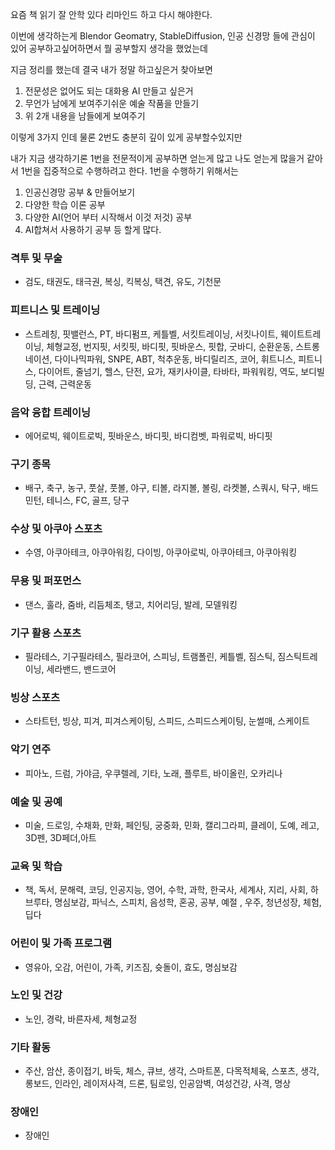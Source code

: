 요즘 책 읽기 잘 안학 있다 리마인드 하고 다시 해야한다.

이번에 생각하는게 Blendor Geomatry, StableDiffusion, 인공 신경망 들에 관심이 있어 공부하고싶어하면서 뭘 공부할지 생각을 했었는데

지금 정리를 했는데
결국 내가 정말 하고싶은거 찾아보면
1. 전문성은 없어도 되는 대화용 AI 만들고 싶은거
2. 무언가 남에게 보여주기쉬운 예술 작품을 만들기
3. 위 2개 내용을 남들에게 보여주기

이렇게 3가지 인데
물론 2번도 충분히 깊이 있게 공부할수있지만

내가 지금 생각하기론
1번을 전문적이게 공부하면 얻는게 많고 나도 얻는게 많을거 같아서 1번을 집중적으로 수행하려고 한다.
1번을 수행하기 위해서는
1. 인공신경망 공부 & 만들어보기
2. 다양한 학습 이론 공부
3. 다양한 AI(언어 부터 시작해서 이것 저것) 공부
4. AI합쳐서 사용하기 공부
등 할게 많다.



### **격투 및 무술**
- 검도, 태권도, 태극권, 복싱, 킥복싱, 택견, 유도, 기천문
### **피트니스 및 트레이닝**
- 스트레칭, 핏밸런스, PT, 바디펌프, 케틀벨, 서킷트레이닝, 서킷나이트, 웨이트트레이닝, 체형교정, 번지핏, 서킷핏, 바디핏, 핏바운스, 핏합, 굿바디, 순환운동, 스트롱네이션, 다이나믹파워, SNPE, ABT, 척추운동, 바디릴리즈, 코어, 휘트니스, 피트니스, 다이어트, 줄넘기, 헬스, 단전, 요가, 재키사이클, 타바타, 파워워킹, 역도, 보디빌딩, 근력, 근력운동
### **음악 융합 트레이닝**
- 에어로빅, 웨이트로빅, 핏바운스, 바디핏, 바디컴벳, 파워로빅, 바디핏 
### **구기 종목**
- 배구, 축구, 농구, 풋살, 풋볼, 야구, 티볼, 라지볼, 볼링, 라켓볼, 스쿼시, 탁구, 배드민턴, 테니스, FC, 골프, 당구
### **수상 및 아쿠아 스포츠**
- 수영, 아쿠아테크, 아쿠아워킹, 다이빙, 아쿠아로빅, 아쿠아테크, 아쿠아워킹
### **무용 및 퍼포먼스**
- 댄스, 훌라,  줌바, 리듬체조, 탱고, 치어리딩, 발레, 모델워킹
### **기구 활용 스포츠**
- 필라테스, 기구필라테스, 필라코어, 스피닝, 트램폴린, 케틀벨, 짐스틱, 짐스틱트레이닝, 세라밴드, 밴드코어
### **빙상 스포츠**
- 스타트턴, 빙상, 피겨, 피겨스케이팅, 스피드, 스피드스케이팅, 눈썰매, 스케이트
### **악기 연주**
- 피아노, 드럼, 가야금, 우쿠렐레, 기타, 노래, 플루트, 바이올린, 오카리나
### **예술 및 공예**
- 미술, 드로잉, 수채화, 만화, 페인팅, 궁중화, 민화, 캘리그라피, 클레이, 도예, 레고, 3D펜, 3D페더,아트
### **교육 및 학습**
- 책, 독서, 문해력, 코딩, 인공지능, 영어, 수학, 과학, 한국사, 세계사, 지리, 사회, 하브루타, 명심보감, 파닉스, 스피치, 음성학, 혼공, 공부, 예절 , 우주, 청년성장, 체험, 딥다
### **어린이 및 가족 프로그램**
- 영유아, 오감, 어린이, 가족, 키즈짐, 슛돌이, 효도, 명심보감 
### **노인 및 건강**
- 노인, 경락, 바른자세, 체형교정
### **기타 활동**
- 주산, 암산, 종이접기, 바둑, 체스, 큐브, 생각, 스마트폰, 다목적체육, 스포츠, 생각, 롱보드, 인라인, 레이저사격, 드론, 팀로잉, 인공암벽, 여성건강, 사격, 명상
### **장애인**
- 장애인